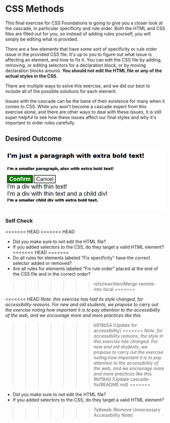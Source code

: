 # CSS Methods

This final exercise for CSS Foundations is going to give you a closer look at the cascade, in particular specificity and rule order. Both the HTML and CSS files are filled out for you, so instead of adding rules yourself, you will simply be editing what is provided.

There are a few elements that have some sort of specificity or rule order issue in the provided CSS file. It's up to you to figure out what issue is affecting an element, and how to fix it. You can edit the CSS file by adding, removing, or editing selectors for a declaration block, or by moving declaration blocks around. **You should not edit the HTML file or any of the actual styles in the CSS**.

There are multiple ways to solve this exercise, and we did our best to include all of the possible solutions for each element.

Issues with the cascade can be the bane of their existence for many when it comes to CSS. While you won't become a cascade expert from this exercise alone, and there are other ways to deal with these issues, it is still super helpful to see how these issues affect our final styles and why it's important to order rules carefully.

## Desired Outcome

![desired outcome](./desired-outcome.png)

### Self Check
<<<<<<< HEAD
<<<<<<< HEAD
- Did you make sure to not edit the HTML file?
- If you added selectors to the CSS, do they target a valid HTML element?
<<<<<<< HEAD
=======
- Do all rules for elements labeled "Fix specificity" have the correct selector added or removed?
- Are all rules for elements labeled "Fix rule order" placed at the end of the CSS file and in the correct order?
>>>>>>> refs/rewritten/Merge-remote-into-local
=======

<<<<<<< HEAD
_Note: this exercise has had its style changed, for accessibility reasons. For new and old students, we propose to carry out the exercise noting how important it is to pay attention to the accessibility of the web, and we encourage more and more practices like this._
>>>>>>> b919b54 (Update for accessibility)
=======
_Note: for accessibility reasons, the style in this exercise has changed. For new and old students, we propose to carry out the exercise noting how important it is to pay attention to the accessibility of the web, and we encourage more and more practices like this._
>>>>>>> 9bf194d (Update cascade-fix/README.md)
=======

- Did you make sure to not edit the HTML file?
- If you added selectors to the CSS, do they target a valid HTML element?
>>>>>>> 7a8eeeb (Remove Unnecessary Accessibility Note)

